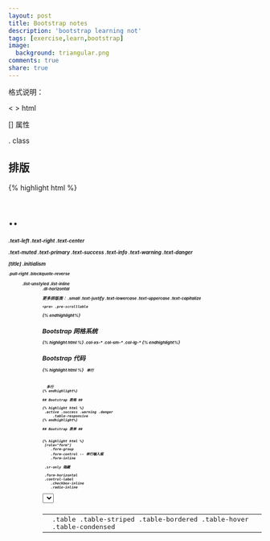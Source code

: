 ```yaml
---
layout: post
title: Bootstrap notes
description: 'bootstrap learning not'
tags: [exercise,learn,bootstrap]
image:
  background: triangular.png
comments: true
share: true
---
```


格式说明：

&lt; &gt; html

[] 属性

. class

## 排版 ##

{% highlight html %}
<h1>..<h6>
<small>
<p>
<small> <strong> <em>
.text-left .text-right .text-center

.text-muted .text-primary .text-success
.text-info .text-warning .text-danger

<abbr> [title] .initialism

<adree>

<blokcquote> <small>  .pull-right .blockquote-reverse

<ul> <ol> .list-unstyled .list-inline
<dt> <dd> .dl-horizontal

更多排版类：
	.small
	.text-justify
	.text-lowercase
	.text-uppercase
	.text-capitalize

	<pre> .pre-scrolllable
{% endhighlight%}

<!--more-->

## Bootstrap 网格系统 ##

{% highlight html %}
.col-xs-*
.col-sm-*  .col-lg-*
{% endhighlight%}

## Bootstrap 代码 ##

{% highlight html %}
<code> 单行
<pre>  多行
{% endhighlight%}

## Bootstrap 表格 ##

{% highlight html %}
<table>
	<caption> <thead> <tbody>
	<tr>      <th>    <td>

	.table .table-striped
	.table-bordered
	.table-hover
	.table-condensed

<tr> .active .success .warning .danger
	 .table-responsive
{% endhighlight%}

## Bootstrap 表单 ##


{% highlight html %}
<form> [role="form"]
	.form-group
	.form-control -- 单行输入框
	.form-inline

<lable> .sr-only 隐藏

<form> .form-horizontal
<label> .control-label
	.checkbox-inline
	.radio-inline

<select> [mutiple] .form-control

<form> .form-control-static 静态文本

<input [disabled] :has()>
.has-success .has-warning .has-error

<fieldset [disabled]> 

<input [placeholder('')]>

.input-lg .input-sm .col-lg-*

<input> <span .help-block>
{% endhighlight%}

## Bootstrap 按钮 ##
	
{% highlight html %}
<.btn>

.btn-primary .btn-success .btn-info
.btn-warning .btn-danger .btn-link

.btn-lg .btn-sm .btn-xs .btn-block

.active  .disabled(<a> need js)

{% endhighlight%}

## Bootstrap 图像 ##
	
{% highlight html %}
.img-rounded .img-circle .img-thumbnail
{% endhighlight%}

## Bootstrap 帮助器类 ##
	
{% highlight html %}
.close  关闭图标
.caret  插入图标

.pull-left     快速浮动
.pull-right

.center-block   
.clear-fix      清除浮动

.show
.hidden

.sr-only  屏幕阅读器-only
{% endhighlight%}

## Bootstrap响应式工具 ##
	
{% highlight html %}
.visible-xs .visible-sm ...

.hidden-xs  .hidden-sm ...

.visible-print
.hidden-print
{% endhighlight%}

## .divider 分隔线 ##

# 布局组件 #

## 字形图标 ##
.glyphicon

## 下拉菜单 ##
	
{% highlight html %}
<ul> .dropdown-menu
.dropdown  .dropdown-header
[data-toggle= "dropdown"]

<li [role='presentation']>
{% endhighlight%}

## 按钮组 ##
.btn-toolbar
.btn-group(-lg)
.btn-group-vertical

## 按钮下拉菜单 ##

[data-toggle] .dropdown-menu
.btn-(lg)

上拉  .btn-group  .dropup

## 输入框组 ##

	
{% highlight html %}
.input-group <span .input-group-addon>
.input-gorup-lg

.input-group <span .input-group-btn .button>
	div
{% endhighlight%}

## 导航元素 ##

	
{% highlight html %}
<ul .nav> .nav-tabs .active .nav-pills .nav-stacked
	.nav-justified 两端对齐 <li .disabled>

<li .dropdown <a [data-toggle]>
	<ul .dropdown-menu>>
{% endhighlight%}

## 导航栏 ##

	
{% highlight html %}
<nav .navbar .navbar-default [role(navigation)]>

<.navbar-header <a .navbar-brand>>
<ul .nav .navbar-nav>

.collapse .navbar-collapse #..
.navbar-toggle [data-toggle(collapse)]
	[date-target(#example)]

表单：
<form .navbar-form>

.navbor-btn
<p .navba-text> <a .navbar-link>
.navbar-left  .navbar-right
.navbar .navbar-fixed-right>

<navbar .navbar-fixedtop>
	    .navbar-fixed-bottom
	.navbar-static-top
	.navbar-inverse
{% endhighlight%}

## 面包屑导航 ##

.breadcrumb

## 分页 ##
.pagination .disabled .active
.pagination-lg(sm)

翻页

.pager .previous .next

.disabled

## 标签 ##
.label
.label-default .label-primary .label-success
.label-info .label-warning
.label-danger

## 微章 ##
	
{% highlight html %}
<span .badge>
{% endhighlight%}

## 超大屏幕 ##
.jumbotron
.container

## 网页标题 ##
.page-header

## 缩略图 ##
.thumbnail

## 警告Alerts ##
.alert

.alert-success .alert-info
.alert-warning .alert-danger

.alert-dismissable
[data-miss(alert)] <a .alert-link>

## 进度条 ##
.progress-bar-(success|info|warning|danger)

.progress &lt;.progress-bar &lt;[style(60%)]
.progress-striped .active 可堆叠

## 多媒体对象Media Object ##
.media <ul .media-list <li .media>>

.midia &lt;a

.media-body &lt;.media-header

## 列表组 ##
ul .list-group ;li list-group-item
li .badge

div a .list-group-item
&lt;.list-group-item-heading .list-group-item-text

## 面板Panels ##
.panel

.panel-default &lt;.panel-heading &lt;h1-h6 .panel-text
	               .panel-body
				   .panel-fotter

.panel-primary .panel-success .panel-info
.panel-warning .panel-danger

.table .list-group

## Well ##
.well

.well-lg .well-sm

# Bootstrap插件 #
[data]
	$(document).off('.data-api')
	$(documnet).off('.alert .data-api')

## 模态框 ##
[data-toggle]='modol' [data-target]="#"(or href="#")
	.modol .fade [aria-hidden(true)]
[area-labelleedby('myModolLabel')]

.modol-header # .modol-body .modol-footer
.close [data-dismiss(modal)]

$(function(){$('#').modol({show;false})});


{% highlight html %}
[data-backdrop] [data-keyboard]
[data-show] [data-remote]

事件：
 show.bs.modol shown.bs.modol
 hide.bs.modol hidden.bs.modol
{% endhighlight%}

## 下拉菜单Dropdown ##
[data-toggle(dropdown)]

$('x').dropdown('toggle')

## 滚动监听 Scrollspy ##

{% highlight html %}
[data-spy(scroll)]
[data-target()]
[data-offset(number)]
方法： scrollspy('refresh')
事件： active.bs.scrollspy
{% endhighlight%}

## 标签页Tab ##

{% highlight html %}
[data-toggle='tab'] or [data-toggle(pill)]
ul (.nav nav-tabs)(.nav .nav-pills)
.tab-pane .fade .in(第一个必须)
$('#myTab li:eq(1) a').tab('show')

事件 show.bs.tab shown.bs.tab
{% endhighlight%}

## 工具提示Tooltip ## 必须激活
选项：

{% highlight html %}
[data-toggle(tooltip)]
$('#x').tooltip(*options);

[data-placement]
[data-html]
[data-animation]
[data-selector]
[data-title]
[data-trigger]
[data-content]
[data-delay]
[data-container]

方法：
options toggle show hide destroy
	$('.x').tooltip({html:true});

事件：
show.bs.tooltip
shown.bs.tooltip
hide.bs.tooltip
hidden.bs.tooltip
{% endhighlight%}

## 弹出框 ##
[data-toggle(popover)]
$('#x').popover(option);

选项：[data-*]:
animation html placement selector titel trigger delay container

方法：
  $().popover(options)
toggle show hide destroy
  $().popover('toggle')

事件： ().bs.popover
show.bs.popover
shown.bs.popover
hide.bs.popover
hidden.bs.popover

## 警告框Alert ##
.alert(.alert-success) [data-dismiss(alert)]
(.fade)(.in)

方法：
	
> .alert() 带关闭功能

> .alert('close')

事件 *-bs-alert:
close closed

## 按钮Button ##
加载状态
[data-loading-text('Loading')]

[data-toggle('button')]

.data-group [data-toggle('buttons')]

用法：$('.btn').button()

方法：button():

'toggle' 'loading' 'reset' 'string' 'complete'

[data-complete-texed('....')]

## 折叠Collapse ##

[data-toggle(collpse)]

href or [data-target]

[data-parent]


用法：

.collapse | .collapse .in | .collapsing


选项：[data-*]:

parent toggle


方法：collapse(option):

toggle show hide

.collapse-*(success|info|warning|dange|primary)


事件： *.bs.collapse:

show shown hide hidden

## 轮播Carousel ##

* carousel .slide
	* ol .carsel-indications
		* li<pre>[data-target] [data-slide-to]</pre>
	* .carouse(-inner &lt;.item (&lt;.carousel-caption))
	* a .carousel(-control .left|.light [href])

用法： [data-slide (prev/next)]
[data-slide-to(n)]
[data-ride('carousel')]

选项 [data-*] interval @n/false
pause @hover
wrap @boolen

方法 .carousel(options): 'cycle' 'pause' @n
'prev' 'next'

事件 *bs.carousel slide slid

## Bootstrap 附加导航 Affix ##
{% highlight html %}
[data-spy('affix')] [data-offset-top'n']

	$().affix({
		offset:{
			top:100,
			bottom: function(){
				}
			}
	});

CSS定位：offset [data-offset] @ n

offset:{top:10} 

offset:{top:10,bottom:5}
{% endhighlight%}











